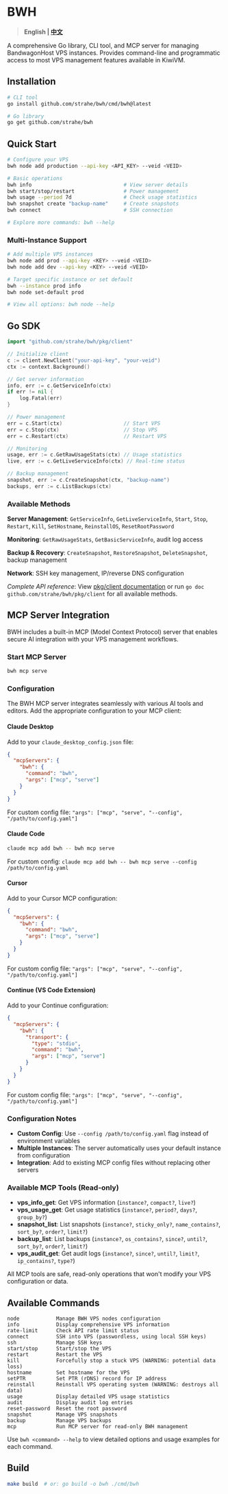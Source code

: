 # BWH

> **English | [中文](README.zh.md)**

A comprehensive Go library, CLI tool, and MCP server for managing BandwagonHost VPS instances. Provides command-line and programmatic access to most VPS management features available in KiwiVM.

## Installation

```bash
# CLI tool
go install github.com/strahe/bwh/cmd/bwh@latest

# Go library
go get github.com/strahe/bwh
```

## Quick Start

```bash
# Configure your VPS
bwh node add production --api-key <API_KEY> --veid <VEID>

# Basic operations
bwh info                              # View server details
bwh start/stop/restart                # Power management
bwh usage --period 7d                 # Check usage statistics
bwh snapshot create "backup-name"     # Create snapshots
bwh connect                           # SSH connection

# Explore more commands: bwh --help
```

### Multi-Instance Support

```bash
# Add multiple VPS instances
bwh node add prod --api-key <KEY> --veid <VEID>
bwh node add dev --api-key <KEY> --veid <VEID>

# Target specific instance or set default
bwh --instance prod info
bwh node set-default prod

# View all options: bwh node --help
```

## Go SDK

```go
import "github.com/strahe/bwh/pkg/client"

// Initialize client
c := client.NewClient("your-api-key", "your-veid")
ctx := context.Background()

// Get server information
info, err := c.GetServiceInfo(ctx)
if err != nil {
    log.Fatal(err)
}

// Power management
err = c.Start(ctx)                    // Start VPS
err = c.Stop(ctx)                     // Stop VPS  
err = c.Restart(ctx)                  // Restart VPS

// Monitoring
usage, err := c.GetRawUsageStats(ctx) // Usage statistics
live, err := c.GetLiveServiceInfo(ctx) // Real-time status

// Backup management
snapshot, err := c.CreateSnapshot(ctx, "backup-name")
backups, err := c.ListBackups(ctx)
```

### Available Methods

**Server Management**: `GetServiceInfo`, `GetLiveServiceInfo`, `Start`, `Stop`, `Restart`, `Kill`, `SetHostname`, `ReinstallOS`, `ResetRootPassword`

**Monitoring**: `GetRawUsageStats`, `GetBasicServiceInfo`, audit log access

**Backup & Recovery**: `CreateSnapshot`, `RestoreSnapshot`, `DeleteSnapshot`, backup management

**Network**: SSH key management, IP/reverse DNS configuration

*Complete API reference*: View [pkg/client documentation](./pkg/client) or run `go doc github.com/strahe/bwh/pkg/client` for all available methods.

## MCP Server Integration

BWH includes a built-in MCP (Model Context Protocol) server that enables secure AI integration with your VPS management workflows.

### Start MCP Server

```bash
bwh mcp serve
```

### Configuration

The BWH MCP server integrates seamlessly with various AI tools and editors. Add the appropriate configuration to your MCP client:

#### Claude Desktop

Add to your `claude_desktop_config.json` file:

```json
{
  "mcpServers": {
    "bwh": {
      "command": "bwh",
      "args": ["mcp", "serve"]
    }
  }
}
```

For custom config file: `"args": ["mcp", "serve", "--config", "/path/to/config.yaml"]`

#### Claude Code

```bash
claude mcp add bwh -- bwh mcp serve
```

For custom config: `claude mcp add bwh -- bwh mcp serve --config /path/to/config.yaml`

#### Cursor

Add to your Cursor MCP configuration:

```json
{
  "mcpServers": {
    "bwh": {
      "command": "bwh",
      "args": ["mcp", "serve"]
    }
  }
}
```

For custom config file: `"args": ["mcp", "serve", "--config", "/path/to/config.yaml"]`

#### Continue (VS Code Extension)

Add to your Continue configuration:

```json
{
  "mcpServers": {
    "bwh": {
      "transport": {
        "type": "stdio",
        "command": "bwh",
        "args": ["mcp", "serve"]
      }
    }
  }
}
```

For custom config file: `"args": ["mcp", "serve", "--config", "/path/to/config.yaml"]`

### Configuration Notes

- **Custom Config**: Use `--config /path/to/config.yaml` flag instead of environment variables
- **Multiple Instances**: The server automatically uses your default instance from configuration
- **Integration**: Add to existing MCP config files without replacing other servers

### Available MCP Tools (Read-only)

- **vps_info_get**: Get VPS information (`instance?`, `compact?`, `live?`)
- **vps_usage_get**: Get usage statistics (`instance?`, `period?`, `days?`, `group_by?`)
- **snapshot_list**: List snapshots (`instance?`, `sticky_only?`, `name_contains?`, `sort_by?`, `order?`, `limit?`)
- **backup_list**: List backups (`instance?`, `os_contains?`, `since?`, `until?`, `sort_by?`, `order?`, `limit?`)
- **vps_audit_get**: Get audit logs (`instance?`, `since?`, `until?`, `limit?`, `ip_contains?`, `type?`)

All MCP tools are safe, read-only operations that won't modify your VPS configuration or data.

## Available Commands

```
node            Manage BWH VPS nodes configuration
info            Display comprehensive VPS information
rate-limit      Check API rate limit status
connect         SSH into VPS (passwordless, using local SSH keys)
ssh             Manage SSH keys
start/stop      Start/stop the VPS
restart         Restart the VPS
kill            Forcefully stop a stuck VPS (WARNING: potential data loss)
hostname        Set hostname for the VPS
setPTR          Set PTR (rDNS) record for IP address
reinstall       Reinstall VPS operating system (WARNING: destroys all data)
usage           Display detailed VPS usage statistics
audit           Display audit log entries
reset-password  Reset the root password
snapshot        Manage VPS snapshots
backup          Manage VPS backups
mcp             Run MCP server for read-only BWH management
```

Use `bwh <command> --help` to view detailed options and usage examples for each command.

## Build

```bash
make build  # or: go build -o bwh ./cmd/bwh
```
